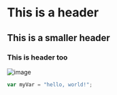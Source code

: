 # This is a header
## This is a smaller header
### This is header too
![image](https://github.com/user-attachments/assets/d22fc4e6-9ee9-4a24-88f8-1d00ba0c7b7b)
```javascript
var myVar = "hello, world!";
```
